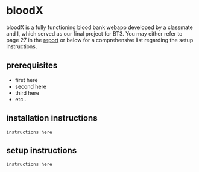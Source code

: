 # bloodX
bloodX is a fully functioning blood bank webapp developed by a classmate and I, which served as our final project for BT3. You may either refer to page 27 in the [report](bloodX/report.pdf) or below for a comprehensive list regarding the setup instructions.

## prerequisites
- first here
- second here
- third here
- etc..

## installation instructions
```
instructions here
```

## setup instructions
```
instructions here
```
